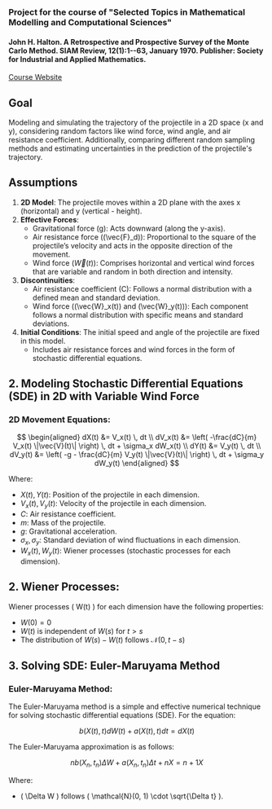 ### Project for the course of "Selected Topics in Mathematical Modelling and Computational Sciences"
#### John H. Halton. A Retrospective and Prospective Survey of the Monte Carlo Method. SIAM Review, 12(1):1--63, January 1970. Publisher: Society for Industrial and Applied Mathematics. 

[Course Website](jhale.github.io/selected-topics-in-mmcs/)

## Goal
Modeling and simulating the trajectory of the projectile in a 2D space (x and y), considering random factors like wind force, wind angle, and air resistance coefficient. Additionally, comparing different random sampling methods and estimating uncertainties in the prediction of the projectile's trajectory.

## Assumptions
1. **2D Model**: The projectile moves within a 2D plane with the axes x (horizontal) and y (vertical - height).
2. **Effective Forces**:
    - Gravitational force (g): Acts downward (along the y-axis).
    - Air resistance force (\(\vec{F}_d\)): Proportional to the square of the projectile’s velocity and acts in the opposite direction of the movement.
    - Wind force $(\vec{W}(t)$): Comprises horizontal and vertical wind forces that are variable and random in both direction and intensity.
3. **Discontinuities**:
    - Air resistance coefficient (C): Follows a normal distribution with a defined mean and standard deviation.
    - Wind force (\(\vec{W}_x(t)\) and \(\vec{W}_y(t)\)): Each component follows a normal distribution with specific means and standard deviations.
4. **Initial Conditions**: The initial speed and angle of the projectile are fixed in this model.
    - Includes air resistance forces and wind forces in the form of stochastic differential equations.

## 2. Modeling Stochastic Differential Equations (SDE) in 2D with Variable Wind Force

### 2D Movement Equations:

$$
\begin{aligned}
    dX(t) &= V_x(t) \, dt \\
    dV_x(t) &= \left( -\frac{dC}{m} V_x(t) \|\vec{V}(t)\| \right) \, dt + \sigma_x dW_x(t) \\
    dY(t) &= V_y(t) \, dt \\
    dV_y(t) &= \left( -g - \frac{dC}{m} V_y(t) \|\vec{V}(t)\| \right) \, dt + \sigma_y dW_y(t)
\end{aligned}
$$

Where:
- $X(t), Y(t)$: Position of the projectile in each dimension.
- $V_x(t), V_y(t)$: Velocity of the projectile in each dimension.
- $C$: Air resistance coefficient.
- $m$: Mass of the projectile.
- $g$: Gravitational acceleration.
- $\sigma_x, \sigma_y$: Standard deviation of wind fluctuations in each dimension.
- $W_x(t), W_y(t)$: Wiener processes (stochastic processes for each dimension).

## 2. Wiener Processes:

Wiener processes \( W(t) \) for each dimension have the following properties:

- $W(0) = 0$
- $W(t)$ is independent of $W(s)$ for $t > s$
- The distribution of $W(s) - W(t)$ follows $\mathcal{N}(0, t - s)$

## 3. Solving SDE: Euler-Maruyama Method

### Euler-Maruyama Method:

The Euler-Maruyama method is a simple and effective numerical technique for solving stochastic differential equations (SDE). For the equation:

$$
b(X(t), t) dW(t) + a(X(t), t) dt = dX(t)
$$

The Euler-Maruyama approximation is as follows:

$$
n b(X_n, t_n) \Delta W + a(X_n, t_n) \Delta t + n X = n+1 X 
$$

Where:
- \( \Delta W \) follows \( \mathcal{N}(0, 1) \cdot \sqrt{\Delta t} \).
